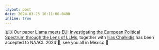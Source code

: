 ```yaml
---
layout: post
date: 2024-03-25 16:11:00-0400
inline: true
---
```

:eu: Our paper [Llama meets EU: Investigating the European Political Spectrum through the Lens of LLMs](https://arxiv.org/abs/2403.13592), together with [Ilias Chalkidis](https://iliaschalkidis.github.io) has been accepted to NAACL 2024 :stars:, see you all in Mexico :taco: 
